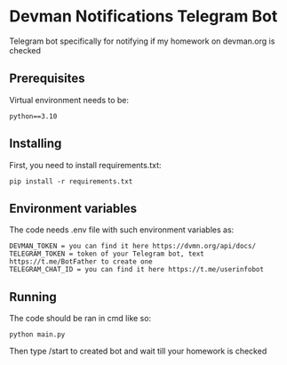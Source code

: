 # Devman Notifications Telegram Bot

Telegram bot specifically for notifying if my homework on devman.org is checked

## Prerequisites

Virtual environment needs to be:

```
python==3.10
```
## Installing

First, you need to install requirements.txt:

```
pip install -r requirements.txt
```
## Environment variables

The code needs .env file with such environment variables as:

```
DEVMAN_TOKEN = you can find it here https://dvmn.org/api/docs/
TELEGRAM_TOKEN = token of your Telegram bot, text https://t.me/BotFather to create one
TELEGRAM_CHAT_ID = you can find it here https://t.me/userinfobot
```
## Running

The code should be ran in cmd like so:

```
python main.py
```
Then type /start to created bot and wait till your homework is checked

